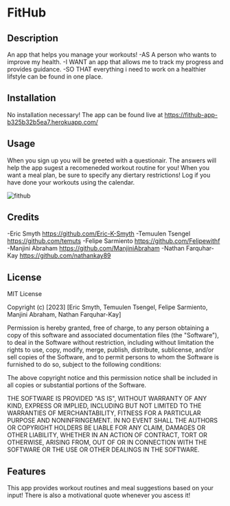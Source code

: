 # FitHub

## Description

An app that helps you manage your workouts!
-AS A person who wants to improve my health.
-I WANT an app that allows me to track my progress and provides guidance.
-SO THAT everything i need to work on a healthier lifstyle can be found in one place.

## Installation

No installation necessary! The app can be found live at https://fithub-app-b325b32b5ea7.herokuapp.com/

## Usage

When you sign up you will be greeted with a questionair. The answers will help the app sugest a recomeneded workout routine for you!
When you want a meal plan, be sure to specify any diertary restrictions! 
Log if you have done your workouts using the calendar.

![fithub](https://github.com/Eric-K-Smyth/FitHub/assets/130538145/6fe5e2b8-527b-410d-9ef9-a3a794054df2)


## Credits

-Eric Smyth https://github.com/Eric-K-Smyth
-Temuulen Tsengel https://github.com/temuts
-Felipe Sarmiento https://github.com/Felipewithf
-Manjini Abraham https://github.com/ManjiniAbraham
-Nathan Farquhar-Kay https://github.com/nathankay89



## License

MIT License

Copyright (c) [2023] [Eric Smyth, Temuulen Tsengel, Felipe Sarmiento, Manjini Abraham, Nathan Farquhar-Kay]

Permission is hereby granted, free of charge, to any person obtaining a copy
of this software and associated documentation files (the "Software"), to deal
in the Software without restriction, including without limitation the rights
to use, copy, modify, merge, publish, distribute, sublicense, and/or sell
copies of the Software, and to permit persons to whom the Software is
furnished to do so, subject to the following conditions:

The above copyright notice and this permission notice shall be included in all
copies or substantial portions of the Software.

THE SOFTWARE IS PROVIDED "AS IS", WITHOUT WARRANTY OF ANY KIND, EXPRESS OR
IMPLIED, INCLUDING BUT NOT LIMITED TO THE WARRANTIES OF MERCHANTABILITY,
FITNESS FOR A PARTICULAR PURPOSE AND NONINFRINGEMENT. IN NO EVENT SHALL THE
AUTHORS OR COPYRIGHT HOLDERS BE LIABLE FOR ANY CLAIM, DAMAGES OR OTHER
LIABILITY, WHETHER IN AN ACTION OF CONTRACT, TORT OR OTHERWISE, ARISING FROM,
OUT OF OR IN CONNECTION WITH THE SOFTWARE OR THE USE OR OTHER DEALINGS IN THE
SOFTWARE.

## Features

This app provides workout routines and meal suggestions based on your input! There is also a motivational quote whenever you ascess it!
